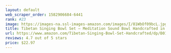 ```yaml
---
layout: default 
﻿web_scraper_order: 1582906684-6441
rank: #23
image: https://images-na.ssl-images-amazon.com/images/I/81WbOf09bcL.jpg
title: Tibetan Singing Bowl Set — Meditation Sound Bowl Handcrafted in Nepal for Healing and…
url: https://www.amazon.com/Tibetan-Singing-Bowl-Set-Handcrafted/dp/B01A6B0ICC/ref=zg_mw_musical-instruments_23?_encoding=UTF8&psc=1&refRID=8WS11NK2AYWPF8KSMPEX
reviews: 4.7 out of 5 stars
price: $22.97 
---
```

